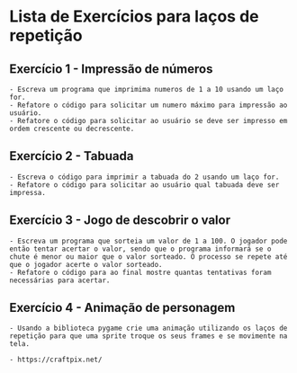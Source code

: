 # Lista de Exercícios para laços de repetição

## Exercício 1 - Impressão de números
    - Escreva um programa que imprimima numeros de 1 a 10 usando um laço for. 
    - Refatore o código para solicitar um numero máximo para impressão ao usuário.
    - Refatore o código para solicitar ao usuário se deve ser impresso em ordem crescente ou decrescente.

## Exercício 2 - Tabuada
    - Escreva o código para imprimir a tabuada do 2 usando um laço for.
    - Refatore o código para solicitar ao usuário qual tabuada deve ser impressa.

## Exercício 3 - Jogo de descobrir o valor
    - Escreva um programa que sorteia um valor de 1 a 100. O jogador pode então tentar acertar o valor, sendo que o programa informará se o chute é menor ou maior que o valor sorteado. O processo se repete até que o jogador acerte o valor sorteado.
    - Refatore o código para ao final mostre quantas tentativas foram necessárias para acertar.

## Exercício 4 - Animação de personagem
    - Usando a biblioteca pygame crie uma animação utilizando os laços de repetição para que uma sprite troque os seus frames e se movimente na tela.

    - https://craftpix.net/


